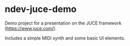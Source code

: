 # ndev-juce-demo

Demo project for a presentation on the JUCE framework (https://www.juce.com/).

Includes a simple MIDI synth and some basic UI elements.
